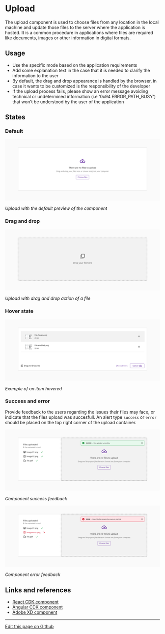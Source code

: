 # Upload

The upload component is used to choose files from any location in the local machine and update those files to the server where the application is hosted. It is a common procedure in applications where files are required like documents, images or other information in digital formats.

## Usage

- Use the specific mode based on the application requirements
- Add some explanation text in the case that it is needed to clarify the information to the user
- By default, the drag and drop appearance is handled by the browser, in case it wants to be customized is the responsibility of the developer
- If the upload process fails, please show an error message avoiding technical or undetermined information (i.e '0x94 ERROR_PATH_BUSY') that won't be understood by the user of the application



## States

### Default

![Upload with the default preview of the component](images/upload_default.png)

_Upload with the default preview of the component_

### Drag and drop

![Upload with drag and drop action of a file](images/upload_dragover.png)

_Upload with drag and drop action of a file_

### Hover state

![Example of an item hovered](images/upload_preview.png)

_Example of an item hovered_

### Success and error

Provide feedback to the users regarding the issues their files may face, or indicate that the files upload was succesfull. An alert type `success` or `error` should be placed on the top right corner of the upload container.

![Component success feedback](images/upload_success.png)

_Component success feedback_

![Component error feedback](images/upload_error.png)

_Component error feedback_


## Links and references

* [React CDK component](https://developer.dxc.com/tools/react/next/#/components/upload)
* [Angular CDK component](https://developer.dxc.com/tools/angular/next/#/components/upload)
* [Adobe XD component](https://xd.adobe.com/view/39b1bdc4-900e-431e-8724-2076a4840509-6ce2/)

____________________________________________________________

[Edit this page on Github](https://github.com/dxc-technology/halstack-style-guide/blob/master/guidelines/components/upload/README.md)
